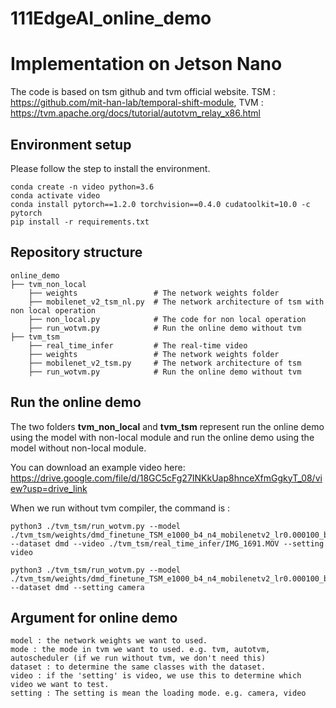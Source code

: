 # 111EdgeAI_online_demo
# Implementation on Jetson Nano
The code is based on tsm github and tvm official website. 
TSM : https://github.com/mit-han-lab/temporal-shift-module,
TVM : https://tvm.apache.org/docs/tutorial/autotvm_relay_x86.html


## Environment setup
Please follow the step to install the environment.

```
conda create -n video python=3.6
conda activate video
conda install pytorch==1.2.0 torchvision==0.4.0 cudatoolkit=10.0 -c pytorch
pip install -r requirements.txt
```


## Repository structure
```
online_demo
├── tvm_non_local
    ├── weights                 # The network weights folder
    ├── mobilenet_v2_tsm_nl.py  # The network architecture of tsm with non local operation 
    ├── non_local.py            # The code for non local operation
    ├── run_wotvm.py            # Run the online demo without tvm
├── tvm_tsm
    ├── real_time_infer         # The real-time video
    ├── weights                 # The network weights folder
    ├── mobilenet_v2_tsm.py     # The network architecture of tsm
    ├── run_wotvm.py            # Run the online demo without tvm
```


## Run the online demo
The two folders **tvm_non_local** and **tvm_tsm** represent run the online demo using the model with non-local module and run the online demo using the model without non-local module.

You can download an example video here: https://drive.google.com/file/d/18GC5cFg27INKkUap8hnceXfmGgkyT_08/view?usp=drive_link

When we run without tvm compiler, the command is : 

```
python3 ./tvm_tsm/run_wotvm.py --model ./tvm_tsm/weights/dmd_finetune_TSM_e1000_b4_n4_mobilenetv2_lr0.000100_best.pth.tar --dataset dmd --video ./tvm_tsm/real_time_infer/IMG_1691.MOV --setting video
```

```
python3 ./tvm_tsm/run_wotvm.py --model ./tvm_tsm/weights/dmd_finetune_TSM_e1000_b4_n4_mobilenetv2_lr0.000100_best.pth.tar --dataset dmd --setting camera
```


## Argument for online demo
```
model : the network weights we want to used.
mode : the mode in tvm we want to used. e.g. tvm, autotvm, autoscheduler (if we run without tvm, we don't need this)
dataset : to determine the same classes with the dataset.
video : if the 'setting' is video, we use this to determine which video we want to test.
setting : The setting is mean the loading mode. e.g. camera, video
```

